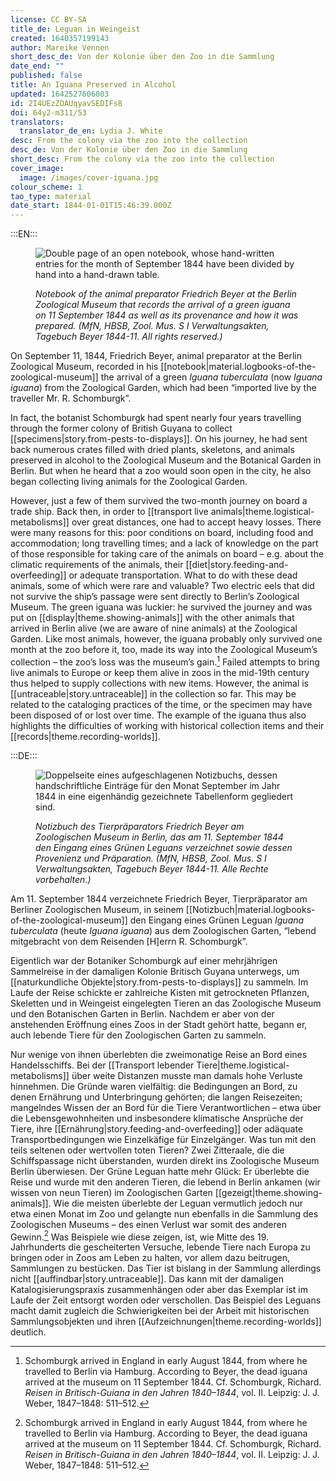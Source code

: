 ```yaml
---
license: CC BY-SA
title_de: Leguan in Weingeist
created: 1640357199143
author: Mareike Vennen
short_desc_de: Von der Kolonie über den Zoo in die Sammlung
date_end: ""
published: false
title: An Iguana Preserved in Alcohol
updated: 1642527606803
id: 2I4UEzZOAUqyavSEDIFs8
doi: 64y2-m311/53
translators:
  translator_de_en: Lydia J. White
desc: From the colony via the zoo into the collection
desc_de: Von der Kolonie über den Zoo in die Sammlung
short_desc: From the colony via the zoo into the collection
cover_image:
  image: /images/cover-iguana.jpg
colour_scheme: 1
tao_type: material
date_start: 1844-01-01T15:46:39.000Z
---
```


:::EN:::

<figure>

![Double page of an open notebook, whose hand-written entries for the month of September 1844 have been divided by hand into a hand-drawn table.](/images/mv/zool.mus-si-verwaltungsakten-agebuch-beyer-1844-11.jpg)

<figcaption>

_Notebook of the animal preparator Friedrich Beyer at the Berlin Zoological Museum that records the arrival of a green iguana on 11 September 1844 as well as its provenance and how it was prepared. (MfN, HBSB, Zool. Mus. S I Verwaltungsakten, Tagebuch Beyer 1844-11. All rights reserved.)_

</figcaption>

</figure>

On September 11, 1844, Friedrich Beyer, animal preparator at the Berlin Zoological Museum, recorded in his [[notebook|material.logbooks-of-the-zoological-museum]] the arrival of a green _Iguana tuberculata_ (now _Iguana iguana_) from the Zoological Garden, which had been “imported live by the traveller Mr. R. Schomburgk”. 

In fact, the botanist Schomburgk had spent nearly four years travelling through the former colony of British Guyana to collect [[specimens|story.from-pests-to-displays]]. On his journey, he had sent back numerous crates filled with dried plants, skeletons, and animals preserved in alcohol to the Zoological Museum and the Botanical Garden in Berlin. But when he heard that a zoo would soon open in the city, he also began collecting living animals for the Zoological Garden.

However, just a few of them survived the two-month journey on board a trade ship. Back then, in order to [[transport live animals|theme.logistical-metabolisms]] over great distances, one had to accept heavy losses. There were many reasons for this: poor conditions on board, including food and accommodation; long travelling times; and a lack of knowledge on the part of those responsible for taking care of the animals on board – e.g. about the climatic requirements of the animals, their [[diet|story.feeding-and-overfeeding]] or adequate transportation. What to do with these dead animals, some of which were rare and valuable? Two electric eels that did not survive the ship’s passage were sent directly to Berlin’s Zoological Museum. The green iguana was luckier: he survived the journey and was put on [[display|theme.showing-animals]] with the other animals that arrived in Berlin alive (we are aware of nine animals) at the Zoological Garden. Like most animals, however, the iguana probably only survived one month at the zoo before it, too, made its way into the Zoological Museum’s collection – the zoo’s loss was the museum’s gain.[^1] Failed attempts to bring live animals to Europe or keep them alive in zoos in the mid-19th century thus helped to supply collections with new items. However, the animal is [[untraceable|story.untraceable]] in the collection so far. This may be related to the cataloging practices of the time, or the specimen may have been disposed of or lost over time. The example of the iguana thus also highlights the difficulties of working with historical collection items and their [[records|theme.recording-worlds]].


[^1]: Schomburgk arrived in England in early August 1844, from where he travelled to Berlin via Hamburg. According to Beyer, the dead iguana arrived at the museum on 11 September 1844. Cf. Schomburgk, Richard. _Reisen in Britisch-Guiana in den Jahren 1840–1844_, vol. II. Leipzig: J. J. Weber, 1847–1848: 511–512.

 
:::DE:::

<figure>

![Doppelseite eines aufgeschlagenen Notizbuchs, dessen handschriftliche Einträge für den Monat September im Jahr 1844 in eine eigenhändig gezeichnete Tabellenform gegliedert sind.](/images/mv/zool.mus-si-verwaltungsakten-agebuch-beyer-1844-11.jpg)

<figcaption>

_Notizbuch des Tierpräparators Friedrich Beyer am Zoologischen Museum in Berlin, das am 11. September 1844 den Eingang eines Grünen Leguans verzeichnet sowie dessen Provenienz und Präparation. (MfN, HBSB, Zool. Mus. S I Verwaltungsakten, Tagebuch Beyer 1844-11. Alle Rechte vorbehalten.)_

</figcaption>

</figure>

Am 11. September 1844 verzeichnete Friedrich Beyer, Tierpräparator am Berliner Zoologischen Museum, in seinem [[Notizbuch|material.logbooks-of-the-zoological-museum]] den Eingang eines Grünen Leguan _Iguana tuberculata_ (heute _Iguana iguana_) aus dem Zoologischen Garten, “lebend mitgebracht von dem Reisenden [H]errn R. Schomburgk”. 

Eigentlich war der Botaniker Schomburgk auf einer mehrjährigen Sammelreise in der damaligen Kolonie Britisch Guyana unterwegs, um [[naturkundliche Objekte|story.from-pests-to-displays]] zu sammeln. Im Laufe der Reise schickte er zahlreiche Kisten mit getrockneten Pflanzen, Skeletten und in Weingeist eingelegten Tieren an das Zoologische Museum und den Botanischen Garten in Berlin. Nachdem er aber von der anstehenden Eröffnung eines Zoos in der Stadt gehört hatte, begann er, auch lebende Tiere für den Zoologischen Garten zu sammeln.

Nur wenige von ihnen überlebten die zweimonatige Reise an Bord eines Handelsschiffs. Bei der [[Transport lebender Tiere|theme.logistical-metabolisms]] über weite Distanzen musste man damals hohe Verluste hinnehmen. Die Gründe waren vielfältig: die Bedingungen an Bord, zu denen Ernährung und Unterbringung gehörten; die langen Reisezeiten; mangelndes Wissen der an Bord für die Tiere Verantwortlichen – etwa über die Lebensgewohnheiten und insbesondere klimatische Ansprüche der Tiere, ihre [[Ernährung|story.feeding-and-overfeeding]] oder adäquate Transportbedingungen wie Einzelkäfige für Einzelgänger. Was tun mit den teils seltenen oder wertvollen toten Tieren? Zwei Zitteraale, die die Schiffspassage nicht überstanden, wurden direkt ins Zoologische Museum Berlin überwiesen. Der Grüne Leguan hatte mehr Glück: Er überlebte die Reise und wurde mit den anderen Tieren, die lebend in Berlin ankamen (wir wissen von neun Tieren) im Zoologischen Garten [[gezeigt|theme.showing-animals]]. Wie die meisten überlebte der Leguan vermutlich jedoch nur etwa einen Monat im Zoo und gelangte nun ebenfalls in die Sammlung des Zoologischen Museums – des einen Verlust war somit des anderen Gewinn.[^1] Was Beispiele wie diese zeigen, ist, wie Mitte des 19. Jahrhunderts die gescheiterten Versuche, lebende Tiere nach Europa zu bringen oder in Zoos am Leben zu halten, vor allem dazu beitrugen, Sammlungen zu bestücken. Das Tier ist bislang in der Sammlung allerdings nicht [[auffindbar|story.untraceable]]. Das kann mit der damaligen Katalogisierungspraxis zusammenhängen oder aber das Exemplar ist im Laufe der Zeit entsorgt worden oder verschollen. Das Beispiel des Leguans macht damit zugleich die Schwierigkeiten bei der Arbeit mit historischen Sammlungsobjekten und ihren [[Aufzeichnungen|theme.recording-worlds]] deutlich.

[^1]: Schomburgk traf Anfang August 1844 in England ein, von wo er über Hamburg weiter nach Berlin reiste. Der tote Leguan traf Beyers Angaben zufolge am 11. September 1844 im Museum ein. Vgl. Schomburgk, Richard. _Reisen in Britisch-Guiana in den Jahren 1840-1844_, Bd. II. Leipzig: J. J. Weber, 1847-1848: 511-512.
